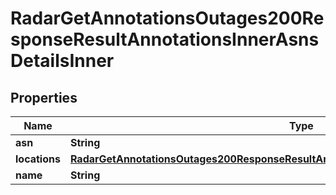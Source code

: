 

# RadarGetAnnotationsOutages200ResponseResultAnnotationsInnerAsnsDetailsInner


## Properties

| Name | Type | Description | Notes |
|------------ | ------------- | ------------- | -------------|
|**asn** | **String** |  |  |
|**locations** | [**RadarGetAnnotationsOutages200ResponseResultAnnotationsInnerAsnsDetailsInnerLocations**](RadarGetAnnotationsOutages200ResponseResultAnnotationsInnerAsnsDetailsInnerLocations.md) |  |  [optional] |
|**name** | **String** |  |  |



